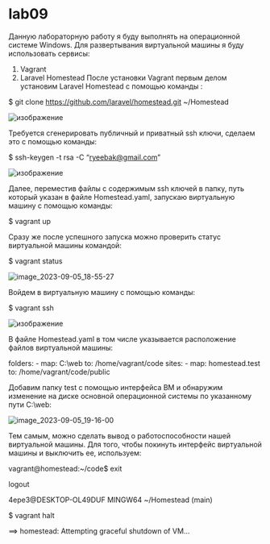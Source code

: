 # lab09
Данную лабораторную работу я буду выполнять на операционной системе Windows.
Для развертывания виртуальной машины я буду использовать сервисы:
1. Vagrant
2. Laravel Homestead
После установки Vagrant первым делом установим Laravel Homestead с помощью команды :

$ git clone https://github.com/laravel/homestead.git ~/Homestead

![изображение](https://github.com/ryeebak/lab09/assets/124439291/8b2008fc-dfad-40f8-a616-53d933dcb003)

Требуется сгенерировать публичный и приватный ssh ключи, сделаем это с помощью команды:

$ ssh-keygen -t rsa -C “ryeebak@gmail.com”

![изображение](https://github.com/ryeebak/lab09/assets/124439291/300abffb-4945-4326-96f0-9bcab34a6ea7)

Далее, переместив файлы с содержимым ssh ключей в папку, путь который указан в файле Homestead.yaml, запускаю виртуальную машину с помощью команды:

$ vagrant up

Сразу же после успешного запуска можно проверить статус виртуальной машины командой:

$ vagrant status

![image_2023-09-05_18-55-27](https://github.com/ryeebak/lab09/assets/124439291/19d3c0a6-20f2-49df-b761-2cf4f73361ca)

Войдем в виртуальную машину с помощью команды:

$ vagrant ssh

![изображение](https://github.com/ryeebak/lab09/assets/124439291/09b3990e-5f0d-426a-ad31-abe826c5e69d)

В файле Homestead.yaml в том числе указывается расположение файлов виртуальной машины:

folders:
    - map: C:\web
      to: /home/vagrant/code
sites:
    - map: homestead.test
      to: /home/vagrant/code/public

Добавим папку test с помощью интерфейса ВМ и обнаружим изменение на диске основной операционной системы по указанному пути C:\web:

![image_2023-09-05_19-16-00](https://github.com/ryeebak/lab09/assets/124439291/061542c7-5a83-4be4-b022-ff0bf26a0c58)

Тем самым, можно сделать вывод о работоспособности нашей виртуальной машины.
Для того, чтобы покинуть интерфейс виртуальной машины и выключить ее, используем:

vagrant@homestead:~/code$ exit
  
logout

4epe3@DESKTOP-OL49DUF MINGW64 ~/Homestead (main)

$ vagrant halt

==> homestead: Attempting graceful shutdown of VM...







